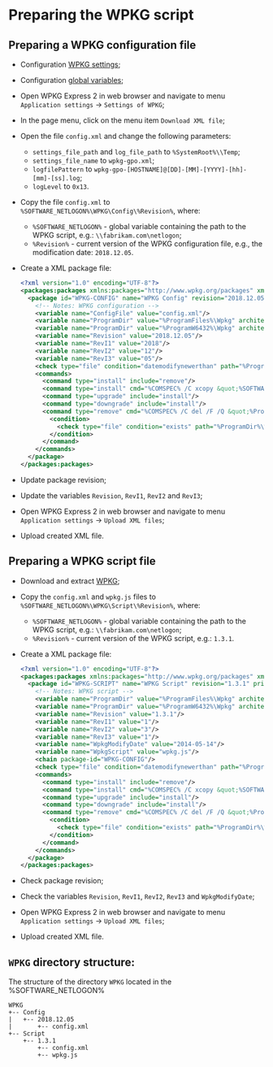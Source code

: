 # Preparing the WPKG script

## Preparing a WPKG configuration file

- Configuration [WPKG settings](wpkg-express.md#configuration-wpkg-express-2-settings);
- Configuration [global variables](wpkg-express.md#configuration-global-variables);
- Open WPKG Express 2 in web browser and navigate to menu `Application settings` ->
  `Settings of WPKG`;
- In the page menu, click on the menu item `Download XML file`;
- Open the file `config.xml` and change the following parameters:
  * `settings_file_path` and `log_file_path` to `%SystemRoot%\\Temp`;
  * `settings_file_name` to `wpkg-gpo.xml`;
  * `logfilePattern` to `wpkg-gpo-[HOSTNAME]@[DD]-[MM]-[YYYY]-[hh]-[mm]-[ss].log`;
  * `logLevel` to `0x13`.
- Copy the file `config.xml` to `%SOFTWARE_NETLOGON%\WPKG\Config\%Revision%`,
  where:
    * `%SOFTWARE_NETLOGON%` - global variable containing the path to the WPKG script,
      e.g.: `\\fabrikam.com\netlogon`;
    * `%Revision%` - current version of the WPKG configuration file, e.g.,
      the modification date: `2018.12.05`.
- Create a XML package file:

  ```xml
  <?xml version="1.0" encoding="UTF-8"?>
  <packages:packages xmlns:packages="http://www.wpkg.org/packages" xmlns:wpkg="http://www.wpkg.org/wpkg" xmlns:xsi="http://www.w3.org/2001/XMLSchema-instance" xsi:schemaLocation="http://www.wpkg.org/packages">
    <package id="WPKG-CONFIG" name="WPKG Config" revision="2018.12.05" priority="10000" reboot="false">
      <!-- Notes: WPKG configuration -->
      <variable name="ConfigFile" value="config.xml"/>
      <variable name="ProgramDir" value="%ProgramFiles%\Wpkg" architecture="x86"/>
      <variable name="ProgramDir" value="%ProgramW6432%\Wpkg" architecture="x64"/>
      <variable name="Revision" value="2018.12.05"/>
      <variable name="RevI1" value="2018"/>
      <variable name="RevI2" value="12"/>
      <variable name="RevI3" value="05"/>
      <check type="file" condition="datemodifynewerthan" path="%ProgramDir%\%ConfigFile%" value="%RevI1%-%RevI2%-%RevI3% 00:00:00"/>
      <commands>
        <command type="install" include="remove"/>
        <command type="install" cmd="%COMSPEC% /C xcopy &quot;%SOFTWARE_NETLOGON%\WPKG\Config\%Revision%\%ConfigFile%&quot; &quot;%ProgramDir%\&quot; /E /Q /H /R /Y" timeout="60"/>
        <command type="upgrade" include="install"/>
        <command type="downgrade" include="install"/>
        <command type="remove" cmd="%COMSPEC% /C del /F /Q &quot;%ProgramDir%\%ConfigFile%&quot;" timeout="30">
          <condition>
            <check type="file" condition="exists" path="%ProgramDir%\%ConfigFile%"/>
          </condition>
        </command>
      </commands>
    </package>
  </packages:packages>
  ```

- Update package revision;
- Update the variables `Revision`, `RevI1`, `RevI2` and `RevI3`;
- Open WPKG Express 2 in web browser and navigate to menu `Application settings` ->
  `Upload XML files`;
- Upload created XML file.

## Preparing a WPKG script file

- Download and extract [WPKG](https://wpkg.org/Download);
- Copy the `config.xml` and `wpkg.js` files to `%SOFTWARE_NETLOGON%\WPKG\Script\%Revision%`,
  where:
    * `%SOFTWARE_NETLOGON%` - global variable containing the path to the WPKG script,
      e.g.: `\\fabrikam.com\netlogon`;
    * `%Revision%` - current version of the WPKG script, e.g.: `1.3.1`.
- Create a XML package file:

  ```xml
  <?xml version="1.0" encoding="UTF-8"?>
  <packages:packages xmlns:packages="http://www.wpkg.org/packages" xmlns:wpkg="http://www.wpkg.org/wpkg" xmlns:xsi="http://www.w3.org/2001/XMLSchema-instance" xsi:schemaLocation="http://www.wpkg.org/packages">
    <package id="WPKG-SCRIPT" name="WPKG Script" revision="1.3.1" priority="10000" reboot="false">
      <!-- Notes: WPKG script -->
      <variable name="ProgramDir" value="%ProgramFiles%\Wpkg" architecture="x86"/>
      <variable name="ProgramDir" value="%ProgramW6432%\Wpkg" architecture="x64"/>
      <variable name="Revision" value="1.3.1"/>
      <variable name="RevI1" value="1"/>
      <variable name="RevI2" value="3"/>
      <variable name="RevI3" value="1"/>
      <variable name="WpkgModifyDate" value="2014-05-14"/>
      <variable name="WpkgScript" value="wpkg.js"/>
      <chain package-id="WPKG-CONFIG"/>
      <check type="file" condition="datemodifynewerthan" path="%ProgramDir%\%WpkgScript%" value="%WpkgModifyDate% 00:00:00"/>
      <commands>
        <command type="install" include="remove"/>
        <command type="install" cmd="%COMSPEC% /C xcopy &quot;%SOFTWARE_NETLOGON%\WPKG\Script\%Revision%\%WpkgScript%&quot; &quot;%ProgramDir%\&quot; /E /Q /H /R /Y" timeout="60"/>
        <command type="upgrade" include="install"/>
        <command type="downgrade" include="install"/>
        <command type="remove" cmd="%COMSPEC% /C del /F /Q &quot;%ProgramDir%\%WpkgScript%&quot;" timeout="30">
          <condition>
            <check type="file" condition="exists" path="%ProgramDir%\%WpkgScript%"/>
          </condition>
        </command>
      </commands>
    </package>
  </packages:packages>
  ```

- Check package revision;
- Check the variables `Revision`, `RevI1`, `RevI2`, `RevI3` and `WpkgModifyDate`;
- Open WPKG Express 2 in web browser and navigate to menu `Application settings` ->
  `Upload XML files`;
- Upload created XML file.

## `WPKG` directory structure:

The structure of the directory `WPKG` located in the %SOFTWARE_NETLOGON%

  ```text
  WPKG
  +-- Config
  |   +-- 2018.12.05
  |       +-- config.xml
  +-- Script
      +-- 1.3.1
          +-- config.xml
          +-- wpkg.js
  ```
